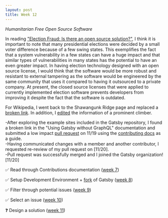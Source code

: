 ```yaml
---
layout: post
title: Week 12
---
```



*Humanitarian Free Open Source Software*

In reading ["Election Fraud: Is there an open source solution?"][6], I think it is important to note that many presidential elections were decided by a small voter difference because of a few swing states. This exemplifies the fact that a system vulnerability in a few states can have a huge impact and that similar types of vulnerabilities in many states has the potential to have an even greater impact. In having election technology designed with an open source license, I would think that the software would be more robust and resistant to external tampering as the software would be engineered by the same community that uses it compared to having it outsourced to a private company. At present, the closed source licenses that were applied to currently implemented election software prevents developers from improving it despite the fact that the software is outdated.

For Wikipedia, I went back to the Shawangunk Ridge page and replaced a [broken link][10]. In addition, I [edited][11] the information of a prominent climber.

<!-- I navigated to the Community Portal, and then the subtopic ["Maintenance in General"][7] under the header "Content Organization" header. -->

-After exploring the example sites included in the Gatsby repository, I found a broken link in the "Using Gatsby without GraphQL" documentation and submitted a low impact [pull request][8] on 11/19 using the [contributing docs][9] as a guide.  
-Having communicated changes with a member and another contributor, I requested re-review of my pull request on [11/20].  
-Pull request was successfully merged and I joined the Gatsby organization! [11/20]

<!--
made blog post on unstructured data a relative link
	/docs/blog/2018-10-25-using-gatsby-without-graphql/index.md
https://www.gatsbyjs.org/docs/using-gatsby-without-graphql/
-->


✅ Read through Contributions documentation ([week 7][1])

✅ Setup Development Environment + [fork][2] of Gatsby ([week 8][3])

✅ Filter through potential issues ([week 9][4])

✅ Select an issue ([week 10][5])

❓ Design a solution ([week 11][12])

[1]: https://hunter-college-ossd-fall-2019.github.io/sjku1-weekly/week07/
[2]: https://github.com/sjku1/gatsby
[3]: https://hunter-college-ossd-fall-2019.github.io/sjku1-weekly/week08/
[4]: https://hunter-college-ossd-fall-2019.github.io/sjku1-weekly/week09/
[5]: https://hunter-college-ossd-fall-2019.github.io/sjku1-weekly/week10/
[6]: https://opensource.com/article/19/9/voting-fraud-open-source-solution?
[7]: https://commons.wikimedia.org/wiki/Category:Commons_maintenance_content
[8]: https://github.com/gatsbyjs/gatsby/pull/19645
[9]: https://github.com/gatsbyjs/gatsby/blob/master/CONTRIBUTING.md
[10]: https://en.wikipedia.org/w/index.php?title=Shawangunk_Ridge&diff=prev&oldid=927054342
[11]: https://en.wikipedia.org/w/index.php?title=Alex_Megos&diff=prev&oldid=927069198
[12]: https://hunter-college-ossd-fall-2019.github.io/sjku1-weekly/week11/
